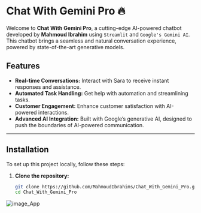 # Chat With Gemini Pro 🔥

Welcome to **Chat With Gemini Pro**, a cutting-edge AI-powered chatbot developed by **Mahmoud Ibrahim** using `Streamlit` and `Google's Gemini AI`. This chatbot brings a seamless and natural conversation experience, powered by state-of-the-art generative models.

## Features

- **Real-time Conversations:** Interact with Sara to receive instant responses and assistance.
- **Automated Task Handling:** Get help with automation and streamlining tasks.
- **Customer Engagement:** Enhance customer satisfaction with AI-powered interactions.
- **Advanced AI Integration:** Built with Google’s generative AI, designed to push the boundaries of AI-powered communication.

---

## Installation

To set up this project locally, follow these steps:

1. **Clone the repository:**
   ```bash
   git clone https://github.com/MahmoudIbrahims/Chat_With_Gemini_Pro.git
   cd Chat_With_Gemini_Pro


![image_App](https://github.com/user-attachments/assets/06f56432-76ef-468b-92fa-eba2b33e493e)

